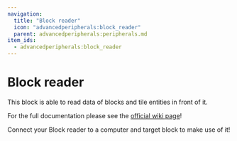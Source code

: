 ```yaml
---
navigation:
  title: "Block reader"
  icon: "advancedperipherals:block_reader"
  parent: advancedperipherals:peripherals.md
item_ids:
  - advancedperipherals:block_reader
---
```


# Block reader

This block is able to read data of blocks and tile entities in front of it.

For the full documentation please see the <Color id="blue">[official wiki page](https://docs.intelligence-modding.de/peripherals/block_reader/)</Color>!



<Recipe id="advancedperipherals:block_reader" />

<GameScene interactive={true} zoom={2}>
  <Block x="0" y="0" z="0" id="computercraft:computer_advanced" />
  <Block x="1" y="0" z="0" id="advancedperipherals:block_reader" />
  <Block x="2" y="0" z="0" id="minecraft:dirt" />
</GameScene>

Connect your Block reader to a computer and target block to make use of it!

